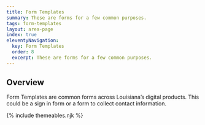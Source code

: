 ```yaml
---
title: Form Templates
summary: These are forms for a few common purposes.
tags: form-templates
layout: area-page
index: true
eleventyNavigation:
  key: Form Templates
  order: 8
  excerpt: These are forms for a few common purposes.
---
```


## Overview

Form Templates are common forms across Louisiana’s digital products. This could be a sign in form or a form to collect contact information.

{% include themeables.njk %}
